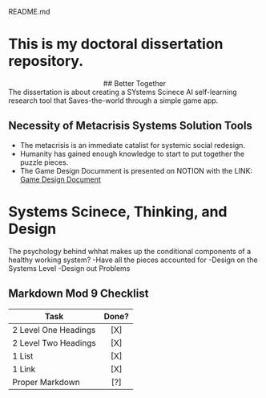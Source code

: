 README.md
# This is my doctoral dissertation repository. 
<div align="center"> ## Better Together</div>
The dissertation is about creating a SYstems Scinece AI self-learning research tool that Saves-the-world through a simple game app.

## Necessity of Metacrisis Systems Solution Tools
- The metacrisis is an immediate catalist for systemic social redesign.
- Humanity has gained enough knowledge to start to put together the puzzle pieces.
- The Game Design Documment is presented on NOTION with the
  LINK: [Game Design Document](https://savetheworldgame.notion.site/Game-Design-Document-96e93acd57154301b08344fb2cd9db16?pvs=4)

# Systems Scinece, Thinking, and Design
The psychology behind whhat makes up the conditional components of a healthy working system?
  -Have all the pieces accounted for
  -Design on the Systems Level 
  -Design out Problems

## Markdown Mod 9 Checklist

| **Task**                          | Done? |
|-----------------------------------|:----------:|
| 2 Level One Headings              | [X]        |
| 2 Level Two Headings              | [X]        |
| 1 List                            | [X]        |
| 1 Link                            | [X]        |
| Proper Markdown                   | [?]        |

 
